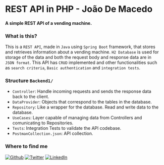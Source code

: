 # REST API in PHP - João De Macedo
#### A simple REST API of a vending machine.

### What is this?

This is a `REST API`, made in `Java` using `Spring Boot` framework, that stores and retrieves information about a vending machine. `H2 Database` is used for storage of the data and both the request body and response data are in `JSON format`.
This API has `CRUD` implemented and other functionalities such as `search criteria`, `Basic authentication` and `integration tests`.

### Structure `Backend1/`

- `Controller`: Handle incoming requests and sends the response data back to the client.
- `DataProvider`: Objects that correspond to the tables in the database.
- `Repository`: Like a wrapper for the database. Read and write data to the database.
- `UseCases`: Layer capable of managing data from Controllers and comunicating to Repositories.
- `Tests`: Integration Tests to validate the API codebase.
- `PostmanCollection.json`: API collection.

<h3>Where to find me</h3>
<p><a href="https://github.com/joaogdemacedo" target="_blank"><img alt="Github" src="https://img.shields.io/badge/GitHub-%2312100E.svg?&style=for-the-badge&logo=Github&logoColor=white" /></a> <a href="https://twitter.com/joaodemacedo134" target="_blank"><img alt="Twitter" src="https://img.shields.io/badge/twitter-%231DA1F2.svg?&style=for-the-badge&logo=twitter&logoColor=white" /></a> <a href="https://www.linkedin.com/in/joaodemacedo134" target="_blank"><img alt="LinkedIn" src="https://img.shields.io/badge/linkedin-%230077B5.svg?&style=for-the-badge&logo=linkedin&logoColor=white" /></a></p>